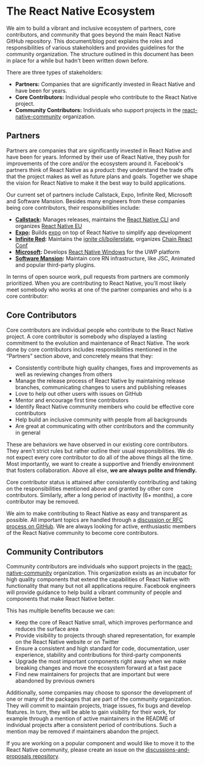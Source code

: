 # The React Native Ecosystem

We aim to build a vibrant and inclusive ecosystem of partners, core contributors, and community that goes beyond the main React Native GitHub repository. This document/blog post explains the roles and responsibilities of various stakeholders and provides guidelines for the community organization. The structure outlined in this document has been in place for a while but hadn't been written down before.

There are three types of stakeholders:

* **Partners:** Companies that are significantly invested in React Native and have been for years.
* **Core Contributors:** Individual people who contribute to the React Native project.
* **Community Contributors:** Individuals who support projects in the [react-native-community](https://github.com/react-native-community) organization.

## Partners

Partners are companies that are significantly invested in React Native and have been for years. Informed by their use of React Native, they push for improvements of the core and/or the ecosystem around it. Facebook's partners think of React Native as a product: they understand the trade offs that the project makes as well as future plans and goals. Together we shape the vision for React Native to make it the best way to build applications.

Our current set of partners include Callstack, Expo, Infinite Red, Microsoft and Software Mansion. Besides many engineers from these companies being core contributors, their responsibilities include:

* **[Callstack](https://callstack.com/):** Manages releases, maintains the [React Native CLI](https://github.com/react-native-community/react-native-cli) and organizes [React Native EU](https://react-native.eu/)
* **[Expo](https://expo.io/):** Builds [expo](https://github.com/expo/expo) on top of React Native to simplify app development
* **[Infinite Red](https://infinite.red/):** Maintains the [ignite cli/boilerplate](https://github.com/infinitered/ignite), organizes [Chain React Conf](https://infinite.red/ChainReactConf)
* **[Microsoft](https://www.microsoft.com/en-gb/):** Develops [React Native Windows](https://github.com/Microsoft/react-native-windows) for the UWP platform
* **[Software Mansion](https://swmansion.com/):** Maintain core RN infrastructure, like JSC, Animated and popular third-party plugins.

In terms of open source work, pull requests from partners are commonly prioritized. When you are contributing to React Native, you'll most likely meet somebody who works at one of the partner companies and who is a core contributor:

## Core Contributors

Core contributors are individual people who contribute to the React Native project. A core contributor is somebody who displayed a lasting commitment to the evolution and maintenance of React Native. The work done by core contributors includes responsibilities mentioned in the “Partners” section above, and concretely means that they:

* Consistently contribute high quality changes, fixes and improvements as well as reviewing changes from others
* Manage the release process of React Native by maintaining release branches, communicating changes to users and publishing releases
* Love to help out other users with issues on GitHub
* Mentor and encourage first time contributors
* Identify React Native community members who could be effective core contributors
* Help build an inclusive community with people from all backgrounds
* Are great at communicating with other contributors and the community in general

These are behaviors we have observed in our existing core contributors. They aren't strict rules but rather outline their usual responsibilities. We do not expect every core contributor to do all of the above things all the time. Most importantly, we want to create a supportive and friendly environment that fosters collaboration. Above all else, **we are always polite and friendly.**

Core contributor status is attained after consistently contributing and taking on the responsibilities mentioned above and granted by other core contributors. Similarly, after a long period of inactivity (6+ months), a core contributor may be removed.

We aim to make contributing to React Native as easy and transparent as possible. All important topics are handled through a [discussion or RFC process on GitHub](https://github.com/react-native-community/discussions-and-proposals). We are always looking for active, enthusiastic members of the React Native community to become core contributors.

## Community Contributors

Community contributors are individuals who support projects in the [react-native-community](https://github.com/react-native-community) organization. This organization exists as an incubator for high quality components that extend the capabilities of React Native with functionality that many but not all applications require. Facebook engineers will provide guidance to help build a vibrant community of people and components that make React Native better.

This has multiple benefits because we can:

* Keep the core of React Native small, which improves performance and reduces the surface area
* Provide visibility to projects through shared representation, for example on the React Native website or on Twitter
* Ensure a consistent and high standard for code, documentation, user experience, stability and contributions for third-party components
* Upgrade the most important components right away when we make breaking changes and move the ecosystem forward at a fast pace
* Find new maintainers for projects that are important but were abandoned by previous owners

Additionally, some companies may choose to sponsor the development of one or many of the packages that are part of the community organization. They will commit to maintain projects, triage issues, fix bugs and develop features. In turn, they will be able to gain visibility for their work, for example through a mention of active maintainers in the README of individual projects after a consistent period of contributions. Such a mention may be removed if maintainers abandon the project.

If you are working on a popular component and would like to move it to the React Native community, please create an issue on the [discussions-and-proposals repository](https://github.com/react-native-community/discussions-and-proposals).
